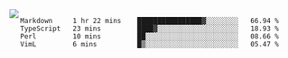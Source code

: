 

<a href="https://github.com/anuraghazra/github-readme-stats">
  <img align="left" src="https://github-readme-stats.vercel.app/api?username=kfly8&count_private=true&show_icons=true&theme=calm" />
</a>


<!--START_SECTION:waka-->
```text
Markdown     1 hr 22 mins    ████████████████▓░░░░░░░░   66.94 % 
TypeScript   23 mins         ████▓░░░░░░░░░░░░░░░░░░░░   18.93 % 
Perl         10 mins         ██░░░░░░░░░░░░░░░░░░░░░░░   08.66 % 
VimL         6 mins          █▒░░░░░░░░░░░░░░░░░░░░░░░   05.47 % 
```
<!--END_SECTION:waka-->
